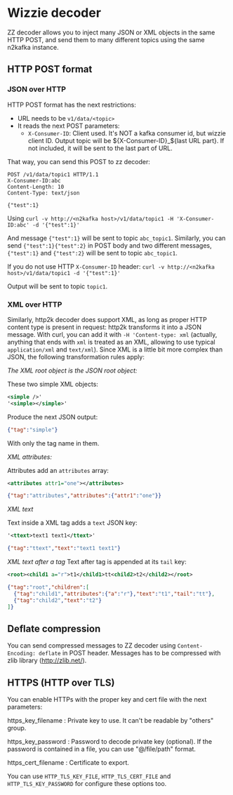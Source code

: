 # Wizzie decoder

ZZ decoder allows you to inject many JSON or XML objects in the same HTTP
POST, and send them to many different topics using the same n2kafka instance.

## HTTP POST format
### JSON over HTTP
HTTP POST format has the next restrictions:
- URL needs to be `v1/data/<topic>`
- It reads the next POST parameters:
  * `X-Consumer-ID`: Client used. It's NOT a kafka consumer id, but wizzie
    client ID. Output topic will be ${X-Consumer-ID}_${last URL part}. If not
    included, it will be sent to the last part of URL.

That way, you can send this POST to zz decoder:

```
POST /v1/data/topic1 HTTP/1.1
X-Consumer-ID:abc
Content-Length: 10
Content-Type: text/json

{"test":1}
```

Using
`curl -v http://<n2kafka host>/v1/data/topic1 -H 'X-Consumer-ID:abc' -d '{"test":1}'`

And message `{"test":1}` will be sent to topic `abc_topic1`. Similarly, you can
send `{"test":1}{"test":2}` in POST body and two different messages,
`{"test":1}` and `{"test":2}` will be sent to topic `abc_topic1`.

If you do not use HTTP `X-Consumer-ID` header:
`curl -v http://<n2kafka host>/v1/data/topic1 -d '{"test":1}'`

Output will be sent to topic `topic1`.

### XML over HTTP
Similarly, http2k decoder does support XML, as long as proper HTTP content
type is present in request: http2k transforms it into a JSON message. With
curl, you can add it with `-H 'Content-type: xml` (actually, anything that
ends with `xml` is treated as an XML, allowing to use typical `application/xml`
and `text/xml`). Since XML is a little bit more complex than JSON, the
following transformation rules apply:

*The XML root object is the JSON root object:*

These two simple XML objects:

```xml
<simple />'
'<simple></simple>'
```

Produce the next JSON output:
```json
{"tag":"simple"}
```

With only the tag name in them.

*XML attributes:*

Attributes add an `attributes` array:
```xml
<attributes attr1="one"></attributes>
```

```json
{"tag":"attributes","attributes":{"attr1":"one"}}
```

*XML text*

Text inside a XML tag adds a `text` JSON key:
```xml
'<ttext>text1 text1</ttext>'
```

```json
{"tag":"ttext","text":"text1 text1"}
```

*XML text after a tag*
Text after tag is appended at its `tail` key:

```xml
<root><child1 a="r">t1</child1>tt<child2>t2</child2></root>
```

```json
{"tag":"root","children":[
  {"tag":"child1","attributes":{"a":"r"},"text":"t1","tail":"tt"},
  {"tag":"child2","text":"t2"}
]}
```

## Deflate compression

You can send compressed messages to ZZ decoder using `Content-Encoding: deflate` in
POST header. Messages has to be compressed with zlib library (http://zlib.net/).

## HTTPS (HTTP over TLS)
You can enable HTTPs with the proper key and cert file with the next
parameters:

https_key_filename
: Private key to use. It can't be readable by "others" group.

https_key_password
: Password to decode private key (optional). If the password is contained in a
file, you can use "@/file/path" format.

https_cert_filename
: Certificate to export.

You can use `HTTP_TLS_KEY_FILE`, `HTTP_TLS_CERT_FILE` and
`HTTP_TLS_KEY_PASSWORD` for configure these options too.
